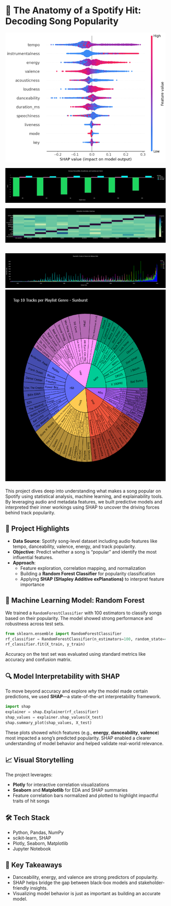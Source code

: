 # 🎵 The Anatomy of a Spotify Hit: Decoding Song Popularity

![SHAP Summary Plot](SHAP_Summary_Plot.png) 

![Average Danceability by Genre](Average_of_each_per_genre.png)

![Correlation Heatmap](Interactive_Correlation_heatmap.png)

![Genre Popularity Over Time](BarChart_Popularity_of_Genres_Over_Time.png)
<img src="Top_10_tracks_per_playlist.png" alt="Top Tracks" width="600" height="600">
---

This project dives deep into understanding what makes a song popular on Spotify using statistical analysis, machine learning, and explainability tools. By leveraging audio and metadata features, we built predictive models and interpreted their inner workings using SHAP to uncover the driving forces behind track popularity.

## 📌 Project Highlights

- **Data Source**: Spotify song-level dataset including audio features like tempo, danceability, valence, energy, and track popularity.
- **Objective**: Predict whether a song is “popular” and identify the most influential features.
- **Approach**:
  - Feature exploration, correlation mapping, and normalization
  - Building a **Random Forest Classifier** for popularity classification
  - Applying **SHAP (SHapley Additive exPlanations)** to interpret feature importance

## 🧠 Machine Learning Model: Random Forest

We trained a `RandomForestClassifier` with 100 estimators to classify songs based on their popularity. The model showed strong performance and robustness across test sets.

```python
from sklearn.ensemble import RandomForestClassifier
rf_classifier = RandomForestClassifier(n_estimators=100, random_state=42)
rf_classifier.fit(X_train, y_train)
```

Accuracy on the test set was evaluated using standard metrics like accuracy and confusion matrix.

## 🔍 Model Interpretability with SHAP

To move beyond accuracy and explore *why* the model made certain predictions, we used **SHAP**—a state-of-the-art interpretability framework.

```python
import shap
explainer = shap.Explainer(rf_classifier)
shap_values = explainer.shap_values(X_test)
shap.summary_plot(shap_values, X_test)
```

These plots showed which features (e.g., **energy**, **danceability**, **valence**) most impacted a song’s predicted popularity. SHAP enabled a clearer understanding of model behavior and helped validate real-world relevance.

## 📈 Visual Storytelling

The project leverages:
- **Plotly** for interactive correlation visualizations
- **Seaborn** and **Matplotlib** for EDA and SHAP summaries
- Feature correlation bars normalized and plotted to highlight impactful traits of hit songs

## 🛠️ Tech Stack

- Python, Pandas, NumPy
- scikit-learn, SHAP
- Plotly, Seaborn, Matplotlib
- Jupyter Notebook

## 🚀 Key Takeaways

- Danceability, energy, and valence are strong predictors of popularity.
- SHAP helps bridge the gap between black-box models and stakeholder-friendly insights.
- Visualizing model behavior is just as important as building an accurate model.
